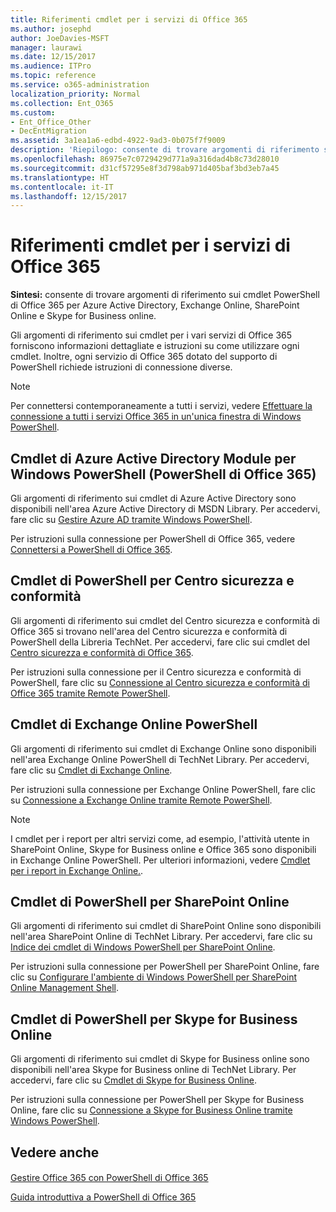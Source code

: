```yaml
---
title: Riferimenti cmdlet per i servizi di Office 365
ms.author: josephd
author: JoeDavies-MSFT
manager: laurawi
ms.date: 12/15/2017
ms.audience: ITPro
ms.topic: reference
ms.service: o365-administration
localization_priority: Normal
ms.collection: Ent_O365
ms.custom:
- Ent_Office_Other
- DecEntMigration
ms.assetid: 3a1ea1a6-edbd-4922-9ad3-0b075f7f9009
description: 'Riepilogo: consente di trovare argomenti di riferimento sui cmdlet PowerShell di Office 365 per Azure Active Directory, Exchange Online, SharePoint Online e Skype for Business online.'
ms.openlocfilehash: 86975e7c0729429d771a9a316dad4b8c73d28010
ms.sourcegitcommit: d31cf57295e8f3d798ab971d405baf3bd3eb7a45
ms.translationtype: HT
ms.contentlocale: it-IT
ms.lasthandoff: 12/15/2017
---
```

# <a name="cmdlet-references-for-office-365-services"></a>Riferimenti cmdlet per i servizi di Office 365

 **Sintesi:** consente di trovare argomenti di riferimento sui cmdlet PowerShell di Office 365 per Azure Active Directory, Exchange Online, SharePoint Online e Skype for Business online.
  
Gli argomenti di riferimento sui cmdlet per i vari servizi di Office 365 forniscono informazioni dettagliate e istruzioni su come utilizzare ogni cmdlet. Inoltre, ogni servizio di Office 365 dotato del supporto di PowerShell richiede istruzioni di connessione diverse.
  
> [!NOTE]
> Per connettersi contemporaneamente a tutti i servizi, vedere [Effettuare la connessione a tutti i servizi Office 365 in un'unica finestra di Windows PowerShell](connect-to-all-office-365-services-in-a-single-windows-powershell-window.md). 
  
## <a name="azure-active-directory-module-for-windows-powershell-office-365-powershell-cmdlets"></a>Cmdlet di Azure Active Directory Module per Windows PowerShell (PowerShell di Office 365)

Gli argomenti di riferimento sui cmdlet di Azure Active Directory sono disponibili nell'area Azure Active Directory di MSDN Library. Per accedervi, fare clic su [Gestire Azure AD tramite Windows PowerShell](https://go.microsoft.com/fwlink/p/?LinkId=691475).
  
Per istruzioni sulla connessione per PowerShell di Office 365, vedere [Connettersi a PowerShell di Office 365](connect-to-office-365-powershell.md).
  
## <a name="security-amp-compliance-center-powershell-cmdlets"></a>Cmdlet di PowerShell per Centro sicurezza e conformità

Gli argomenti di riferimento sui cmdlet del Centro sicurezza e conformità di Office 365 si trovano nell'area del Centro sicurezza e conformità di PowerShell della Libreria TechNet. Per accedervi, fare clic sui cmdlet del [Centro sicurezza e conformità di Office 365](https://go.microsoft.com/fwlink/p/?LinkId=627085).
  
Per istruzioni sulla connessione per il Centro sicurezza e conformità di PowerShell, fare clic su [Connessione al Centro sicurezza e conformità di Office 365 tramite Remote PowerShell](https://go.microsoft.com/fwlink/p/?LinkId=627084).
  
## <a name="exchange-online-powershell-cmdlets"></a>Cmdlet di Exchange Online PowerShell

Gli argomenti di riferimento sui cmdlet di Exchange Online sono disponibili nell'area Exchange Online PowerShell di TechNet Library. Per accedervi, fare clic su [Cmdlet di Exchange Online](https://go.microsoft.com/fwlink/p/?LinkID=328213).
  
Per istruzioni sulla connessione per Exchange Online PowerShell, fare clic su [Connessione a Exchange Online tramite Remote PowerShell](https://go.microsoft.com/fwlink/p/?LinkId=396554).
  
> [!NOTE]
> I cmdlet per i report per altri servizi come, ad esempio, l'attività utente in SharePoint Online, Skype for Business online e Office 365 sono disponibili in Exchange Online PowerShell. Per ulteriori informazioni, vedere [Cmdlet per i report in Exchange Online.](https://go.microsoft.com/fwlink/p/?LinkId=691595). 
  
## <a name="sharepoint-online-powershell-cmdlets"></a>Cmdlet di PowerShell per SharePoint Online

Gli argomenti di riferimento sui cmdlet di SharePoint Online sono disponibili nell'area SharePoint Online di TechNet Library. Per accedervi, fare clic su [Indice dei cmdlet di Windows PowerShell per SharePoint Online](https://go.microsoft.com/fwlink/p/?LinkId=691476).
  
Per istruzioni sulla connessione per PowerShell per SharePoint Online, fare clic su [Configurare l'ambiente di Windows PowerShell per SharePoint Online Management Shell](https://go.microsoft.com/fwlink/p/?LinkId=691603).
  
## <a name="skype-for-business-online-powershell-cmdlets"></a>Cmdlet di PowerShell per Skype for Business Online

Gli argomenti di riferimento sui cmdlet di Skype for Business online sono disponibili nell'area Skype for Business online di TechNet Library. Per accedervi, fare clic su [Cmdlet di Skype for Business Online](https://go.microsoft.com/fwlink/p/?LinkId=691474).
  
Per istruzioni sulla connessione per PowerShell per Skype for Business Online, fare clic su [Connessione a Skype for Business Online tramite Windows PowerShell](https://go.microsoft.com/fwlink/p/?LinkId=691607).
  
## <a name="see-also"></a>Vedere anche

#### 

[Gestire Office 365 con PowerShell di Office 365](manage-office-365-with-office-365-powershell.md)
  
[Guida introduttiva a PowerShell di Office 365](getting-started-with-office-365-powershell.md)

